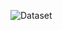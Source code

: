 ![Dataset](https://d3i71xaburhd42.cloudfront.net/3e3227c8e9f44593d2499f4d1302575c77977b2e/2-Figure1-1.png)